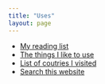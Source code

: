 ```yaml
---
title: "Uses"
layout: page
---
```


- <a href="/books">My reading list</a>
- <a href="/uses">The things I like to use</a>
- <a href="/travel">List of coutries I visited</a>
- <a href="/search">Search this website</a>
